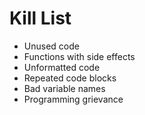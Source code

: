 Kill List
=========
* Unused code
* Functions with side effects
* Unformatted code
* Repeated code blocks
* Bad variable names
* Programming grievance

